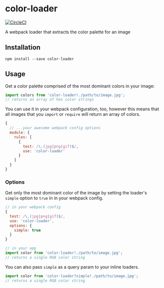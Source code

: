 # color-loader

[![CircleCI](https://circleci.com/gh/trevorblades/color-loader.svg?style=shield&circle-token=27c58abd14ac02f3fa39792e5aa883befc54655d)](https://circleci.com/gh/trevorblades/color-loader)

A webpack loader that extracts the color palette for an image

## Installation

`npm install --save color-loader`

## Usage

Get a color palette comprised of the most dominant colors in your image:

```js
import colors from 'color-loader!./path/to/image.jpg';
// returns an array of hex color strings
```

You can use it in your webpack configuration, too, however this means that all images that you `import` or `require` will return an array of colors.

```js
{
  // ...your awesome webpack config options
  module: {
    rules: [
      {
        test: /\.(jpg|png|gif)$/,
        use: 'color-loader'
      }
    ]
  }
}
```

### Options

Get only the most dominant color of the image by setting the loader's `simple` option to `true` in in your webpack config.

```js
// in your webpack config
{
  test: /\.(jpg|png|gif)$/,
  use: 'color-loader',
  options: {
    simple: true
  }
}

// in your app
import color from 'color-loader!./path/to/image.jpg';
// returns a single RGB color string
```

You can also pass `simple` as a query param to your inline loaders.

```js
import color from 'color-loader?simple!./path/to/image.jpg';
// returns a single RGB color string
```
